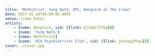 ```yaml
---
title: 'Methchrist, Yung Nat$, OPC, Boognish at The Crown'
date: 2017-02-24T09:00:00.000Z
venue: crown_hotel
artists:
    - {name: Boognish, vid: [{link: Ejl6qC7CFbg}]}
    - {name: 'Yung Nat$'}
    - {name: Methchrist}
    - {name: 'Old Psychiatrists Club', vid: [{link: jkntppyPVgo}]}
cover: ./cover.jpg
---
```

